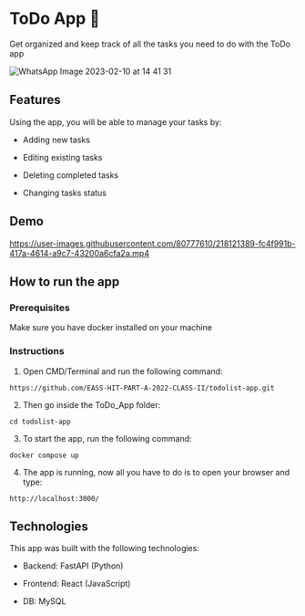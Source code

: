 # ToDo App :memo:

Get organized and keep track of all the tasks you need to do with the ToDo app

![WhatsApp Image 2023-02-10 at 14 41 31](https://user-images.githubusercontent.com/80777610/218121100-8c803f68-9457-4451-bdba-08b7c817ff30.jpeg)

## Features

Using the app, you will be able to manage your tasks by:

- Adding new tasks

- Editing existing tasks

- Deleting completed tasks

- Changing tasks status 

## Demo

https://user-images.githubusercontent.com/80777610/218121389-fc4f991b-417a-4614-a9c7-43200a6cfa2a.mp4

## How to run the app

### Prerequisites

Make sure you have docker installed on your machine

### Instructions

1. Open CMD/Terminal and run the following command:

```
https://github.com/EASS-HIT-PART-A-2022-CLASS-II/todolist-app.git
```

2. Then go inside the ToDo_App folder:

```
cd todolist-app
```

3. To start the app, run the following command:

```
docker compose up
```

4. The app is running, now all you have to do is to open your browser and type:

```
http://localhost:3000/
```

## Technologies

This app was built with the following technologies:

- Backend: FastAPI (Python)

- Frontend: React (JavaScript)

- DB: MySQL
